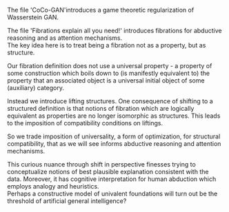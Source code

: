 The file 'CoCo-GAN'introduces a game theoretic regularization of Wasserstein GAN.

The file 'Fibrations explain all you need!' introduces fibrations for abductive reasoning and as attention mechanisms.  
The key idea here is to treat being a fibration not as a property, but as structure.

Our fibration definition does not use a universal property - a property of some construction which boils down to (is manifestly equivalent to) the property that an associated object is a universal initial object of some (auxiliary) category.
 
Instead we introduce lifting structures.  One consequence of shifting to a structured definition is that notions of fibration which are logically equivalent as properties are no longer isomorphic as structures.  This leads to the imposition of compatibility conditions on liftings. 

So we trade imposition of universality, a form of optimization, for structural compatibility, that as we will see informs abductive reasoning and attention mechanisms.  

This curious nuance through shift in perspective finesses trying to conceptualize notions of best plausible explanation consistent with the data.  Moreover, it has cognitive interpretation for human abduction which employs analogy and heuristics.  
Perhaps a constructive model of univalent foundations will turn out be the threshold of artificial general intelligence?
